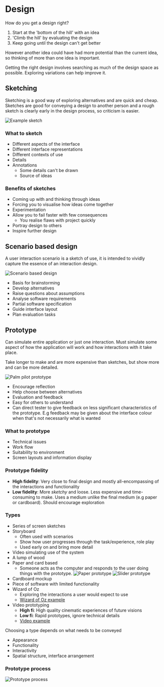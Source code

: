 # Design
How do you get a design right?

1. Start at the 'bottom of the hill' with an idea
2. 'Climb the hill' by evaluating the design
3. Keep going until the design can't get better

However another idea could have had more potential than the current idea, so thinking of more than one idea is important.

Getting the right design involves searching as much of the design space as possible. Exploring variations can help improve it.

## Sketching
Sketching is a good way of exploring alternatives and are quick and cheap. Sketches are good for conveying a design to another person and a rough sketch is clearly early in the design process, so criticism is easier.

![Example sketch](sketch.png)

### What to sketch
* Different aspects of the interface
* Different interface representations
* Different contexts of use
* Details
* Annotations
  * Some details can't be drawn
  * Source of ideas

### Benefits of sketches
* Coming up with and thinking through ideas
* Forcing you to visualise how ideas come together
* Experimentation
* Allow you to fail faster with few consequences
  * You realise flaws with project quickly
* Portray design to others
* Inspire further design

## Scenario based design
A user interaction scenario is a sketch of use, it is intended to vividly capture the essence of an interaction design.

![Scenario based design](scenario_based_design.png)

* Basis for brainstorming
* Develop alternatives
* Raise questions about assumptions
* Analyse software requirements
* Partial software specification
* Guide interface layout
* Plan evaluation tasks

## Prototype
Can simulate entire application or just one interaction. Must simulate some aspect of how the application will work and how interactions with it take place.

Take longer to make and are more expensive than sketches, but show more and can be more detailed.

![Palm pilot prototype](palm_pilot_prototype.png)

* Encourage reflection
* Help choose between alternatives
* Evaluation and feedback
* Easy for others to understand
* Can direct tester to give feedback on less significant characteristics of the prototype. E.g feedback may be given about the interface colour when that's not necessarily what is wanted

### What to prototype
* Technical issues
* Work flow
* Suitability to environment
* Screen layouts and information display

### Prototype fidelity
* **High fidelity**: Very close to final design and mostly all-encompassing of the interactions and functionality
* **Low fidelity**: More _sketchy_ and loose. Less expensive and time-consuming to make. Uses a medium unlike the final medium (e.g paper or cardboard). Should encourage exploration

### Types
* Series of screen sketches
* Storyboard
  * Often used with scenarios
  * Show how user progresses through the task/experience, role play
  * Used early on and bring more detail
* Video simulating use of the system
* A lump of wood
* Paper and card based
  * Someone acts as the computer and responds to the user doing things with the prototype.
  ![Paper prototype](paper_prototype.png)
  ![Slider prototype](slider_prototype.png)
* Cardboard mockup
* Piece of software with limited functionality
* Wizard of Oz
  * Exploring the interactions a user would expect to use
  * [Wizard of Oz example](https://www.youtube.com/watch?v=0PSpkPI_odo)
* Video prototyping
  * **High fi**: High quality cinematic experiences of future visions
  * **Low fi**: Rapid prototypes, ignore technical details
  * [Video example](https://www.youtube.com/watch?v=Iej34q4r7nQ)

Choosing a type depends on what needs to be conveyed
* Appearance
* Functionality
* Interactivity
* Spatial structure, interface arrangement

### Prototype process

![Prototype process](prototype_process.png)
